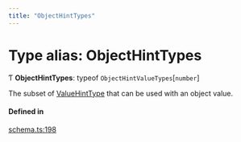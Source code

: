 ```yaml
---
title: "ObjectHintTypes"
---
```

# Type alias: ObjectHintTypes

Ƭ **ObjectHintTypes**: typeof `ObjectHintValueTypes`[`number`]

The subset of [ValueHintType](../enums/ValueHintType.md) that can be used with an object value.

#### Defined in

[schema.ts:198](https://github.com/coda/packs-sdk/blob/main/schema.ts#L198)
